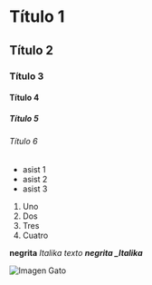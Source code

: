 # Título 1
## Título 2
### Título 3
#### Título 4
##### Título 5 
###### Título 6 
* asist 1
* asist 2
* asist 3
1. Uno
2.  Dos
3.  Tres
4.  Cuatro

**negrita**
_Italika texto_
***negrita _Italika***

![Imagen Gato](https://static.nationalgeographicla.com/files/styles/image_3200/public/nationalgeographic_1468962.jpg?w=1900&h=1400)
